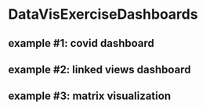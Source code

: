# DataVisExerciseDashboards

## example #1: covid dashboard

## example #2: linked views dashboard

## example #3: matrix visualization